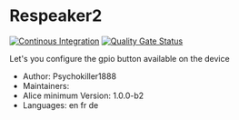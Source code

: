 # Respeaker2

[![Continous Integration](https://gitlab.com/project-alice-assistant/skills/skill_Respeaker2/badges/master/pipeline.svg)](https://gitlab.com/project-alice-assistant/skills/skill_Respeaker2/pipelines/latest) [![Quality Gate Status](https://sonarcloud.io/api/project_badges/measure?project=project-alice-assistant_skill_Respeaker2&metric=alert_status)](https://sonarcloud.io/dashboard?id=project-alice-assistant_skill_Respeaker2)

Let's you configure the gpio button available on the device

- Author: Psychokiller1888
- Maintainers: 
- Alice minimum Version: 1.0.0-b2
- Languages:
    en
    fr
    de


